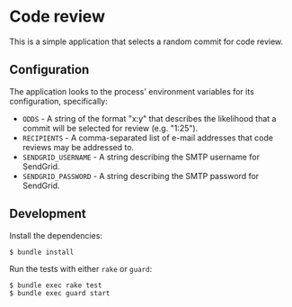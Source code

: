 # Code review

This is a simple application that selects a random commit for code review.

## Configuration

The application looks to the process' environment variables for its configuration, specifically:

* `ODDS` - A string of the format "x:y" that describes the likelihood that a commit will be selected for review (e.g. "1:25").
* `RECIPIENTS` - A comma-separated list of e-mail addresses that code reviews may be addressed to.
* `SENDGRID_USERNAME` - A string describing the SMTP username for SendGrid.
* `SENDGRID_PASSWORD` - A string describing the SMTP password for SendGrid.

## Development

Install the dependencies:

    $ bundle install

Run the tests with either `rake` or `guard`:

    $ bundle exec rake test
    $ bundle exec guard start
